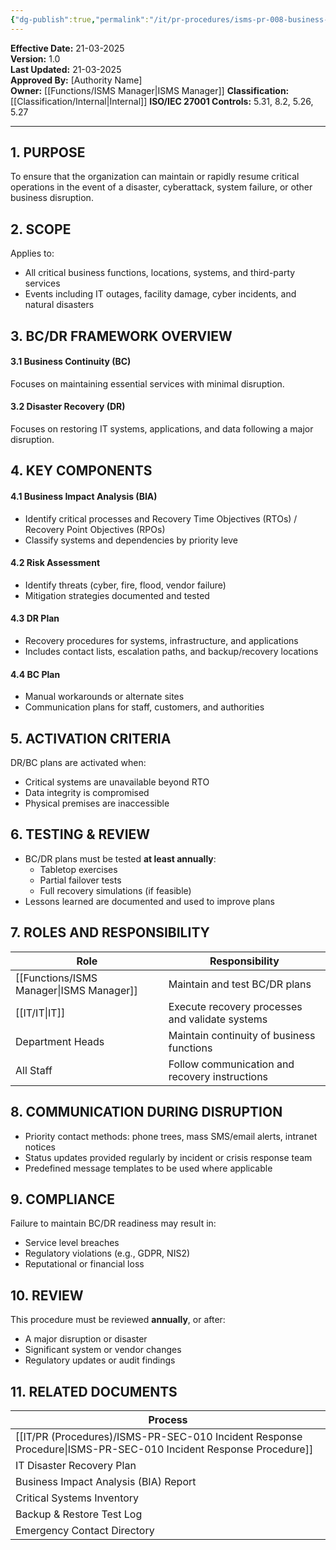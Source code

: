 ```yaml
---
{"dg-publish":true,"permalink":"/it/pr-procedures/isms-pr-008-business-continuity-and-disaster-recovery-bc-dr-procedure/","tags":["procedure","disaster"],"noteIcon":"default"}
---
```


**Effective Date:** 21-03-2025  
**Version:** 1.0  
**Last Updated:** 21-03-2025  
**Approved By:** [Authority Name]  
**Owner:** [[Functions/ISMS Manager\|ISMS Manager]]
**Classification:** [[Classification/Internal\|Internal]]
**ISO/IEC 27001 Controls:** 5.31, 8.2, 5.26, 5.27

---
## **1. PURPOSE**  
To ensure that the organization can maintain or rapidly resume critical operations in the event of a disaster, cyberattack, system failure, or other business disruption.
## **2. SCOPE**
Applies to:
- All critical business functions, locations, systems, and third-party services
- Events including IT outages, facility damage, cyber incidents, and natural disasters
## **3. BC/DR FRAMEWORK OVERVIEW**
#### 3.1 Business Continuity (BC)
Focuses on maintaining essential services with minimal disruption.
#### 3.2 Disaster Recovery (DR)
Focuses on restoring IT systems, applications, and data following a major disruption.
 
## **4. KEY COMPONENTS**
#### 4.1 Business Impact Analysis (BIA)
- Identify critical processes and Recovery Time Objectives (RTOs) / Recovery Point Objectives (RPOs)
- Classify systems and dependencies by priority leve
#### 4.2 Risk Assessment
- Identify threats (cyber, fire, flood, vendor failure)
- Mitigation strategies documented and tested
#### 4.3 DR Plan
- Recovery procedures for systems, infrastructure, and applications
- Includes contact lists, escalation paths, and backup/recovery locations
#### 4.4 BC Plan
- Manual workarounds or alternate sites
- Communication plans for staff, customers, and authorities

## **5. ACTIVATION CRITERIA**  
DR/BC plans are activated when:
- Critical systems are unavailable beyond RTO
- Data integrity is compromised
- Physical premises are inaccessible
## **6. TESTING & REVIEW**  
- BC/DR plans must be tested **at least annually**:
    - Tabletop exercises
    - Partial failover tests
    - Full recovery simulations (if feasible)
- Lessons learned are documented and used to improve plans
## **7. ROLES AND RESPONSIBILITY**  

| Role             | Responsibility                                  |
| ---------------- | ----------------------------------------------- |
| [[Functions/ISMS Manager\|ISMS Manager]] | Maintain and test BC/DR plans                   |
| [[IT/IT\|IT]]           | Execute recovery processes and validate systems |
| Department Heads | Maintain continuity of business functions       |
| All Staff        | Follow communication and recovery instructions  |
## **8. COMMUNICATION DURING DISRUPTION**
- Priority contact methods: phone trees, mass SMS/email alerts, intranet notices
- Status updates provided regularly by incident or crisis response team
- Predefined message templates to be used where applicable
## **9. COMPLIANCE**
Failure to maintain BC/DR readiness may result in:
- Service level breaches
- Regulatory violations (e.g., GDPR, NIS2)
- Reputational or financial loss
## **10. REVIEW**
This procedure must be reviewed **annually**, or after:
- A major disruption or disaster
- Significant system or vendor changes
- Regulatory updates or audit findings
## **11. RELATED DOCUMENTS**

| Process                                         |
| ----------------------------------------------- |
| [[IT/PR (Procedures)/ISMS-PR-SEC-010 Incident Response Procedure\|ISMS-PR-SEC-010 Incident Response Procedure]] |
| IT Disaster Recovery Plan                       |
| Business Impact Analysis (BIA) Report           |
| Critical Systems Inventory                      |
| Backup & Restore Test Log                       |
| Emergency Contact Directory                     |








